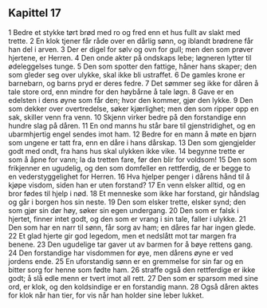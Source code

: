## Kapittel 17

1 Bedre et stykke tørt brød med ro og fred enn et hus fullt av slakt med trette. 
2 En klok tjener får råde over en dårlig sønn, og iblandt brødrene får han del i arven. 
3 Der er digel for sølv og ovn for gull; men den som prøver hjertene, er Herren. 
4 Den onde akter på ondskaps lebe; løgneren lytter til ødeleggelses tunge. 
5 Den som spotter den fattige, håner hans skaper; den som gleder seg over ulykke, skal ikke bli ustraffet. 
6 De gamles krone er barnebarn, og barns pryd er deres fedre. 
7 Det sømmer seg ikke for dåren å tale store ord, enn mindre for den høybårne å tale løgn. 
8 Gave er en edelsten i dens øyne som får den; hvor den kommer, gjør den lykke. 
9 Den som dekker over overtredelse, søker kjærlighet; men den som ripper opp en sak, skiller venn fra venn. 
10 Skjenn virker bedre på den forstandige enn hundre slag på dåren. 
11 En ond manns hu står bare til gjenstridighet, og en ubarmhjertig engel sendes imot ham. 
12 Bedre for en mann å møte en bjørn som ungene er tatt fra, enn en dåre i hans dårskap. 
13 Den som gjengjelder godt med ondt, fra hans hus skal ulykken ikke vike. 
14 begynne trette er som å åpne for vann; la da tretten fare, før den blir for voldsom! 
15 Den som frikjenner en ugudelig, og den som domfeller en rettferdig, de er begge to en vederstyggelighet for Herren. 
16 Hva hjelper penger i dårens hånd til å kjøpe visdom, siden han er uten forstand? 
17 En venn elsker alltid, og en bror fødes til hjelp i nød. 
18 Et menneske som ikke har forstand, gir håndslag og går i borgen hos sin neste. 
19 Den som elsker trette, elsker synd; den som gjør sin dør høy, søker sin egen undergang. 
20 Den som er falsk i hjertet, finner intet godt, og den som er vrang i sin tale, faller i ulykke. 
21 Den som har en narr til sønn, får sorg av ham; en dåres far har ingen glede. 
22 Et glad hjerte gir god legedom, men et nedslått mot tar margen fra benene. 
23 Den ugudelige tar gaver ut av barmen for å bøye rettens gang. 
24 Den forstandige har visdommen for øye, men dårens øyne er ved jordens ende. 
25 En uforstandig sønn er en gremmelse for sin far og en bitter sorg for henne som fødte ham. 
26 straffe også den rettferdige er ikke godt; å slå edle menn er tvert imot all rett. 
27 Den som er sparsom med sine ord, er klok, og den koldsindige er en forstandig mann. 
28 Også dåren aktes for klok når han tier, for vis når han holder sine leber lukket.
